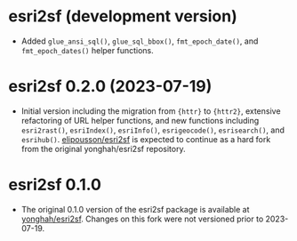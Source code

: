 # esri2sf (development version)

* Added `glue_ansi_sql()`, `glue_sql_bbox()`, `fmt_epoch_date()`, and `fmt_epoch_dates()` helper functions.

# esri2sf 0.2.0 (2023-07-19)

* Initial version including the migration from `{httr}` to `{httr2}`, extensive refactoring of URL helper functions, and new functions including `esri2rast()`, `esriIndex()`, `esriInfo()`, `esrigeocode()`, `esrisearch()`, and `esrihub()`. [elipousson/esri2sf](https://github.com/elipousson/esri2sf) is expected to continue as a hard fork from the original yonghah/esri2sf repository.

# esri2sf 0.1.0

* The original 0.1.0 version of the esri2sf package is available at [yonghah/esri2sf](https://github.com/yonghah/esri2sf). Changes on this fork were not versioned prior to 2023-07-19. 
